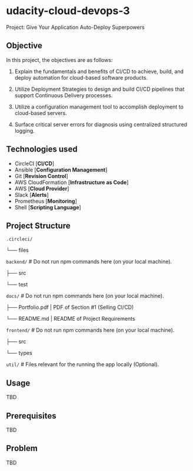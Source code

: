 # udacity-cloud-devops-3
Project: Give Your Application Auto-Deploy Superpowers

## Objective

In this project, the objectives are as follows:

1. Explain the fundamentals and benefits of CI/CD to achieve, build, and deploy automation for cloud-based software products.

2. Utilize Deployment Strategies to design and build CI/CD pipelines that support Continuous Delivery processes.

3. Utilize a configuration management tool to accomplish deployment to cloud-based servers.

4. Surface critical server errors for diagnosis using centralized structured logging.

## Technologies used

* CircleCI [__CI/CD__]
* Ansible [__Configuration Management__]
* Git [__Revision Control__]
* AWS CloudFormation [__Infrastructure as Code__]
* AWS [__Cloud Provider__]
* Slack [__Alerts__]
* Prometheus [__Monitoring__]
* Shell [__Scripting Language__]

## Project Structure

`.circleci/`

   └── files

`backend/`  # Do not run npm commands here (on your local machine).

   ├── src

   └── test

`docs/`  # Do not run npm commands here (on your local machine). 

   ├── Portfolio.pdf    | PDF of  Section #1 (Selling CI/CD)

   └── README.md        | README of Project Requirements

`frontend/` # Do not run npm commands here (on your local machine). 

   ├── src

   └── types

`util/`     # Files relevant for the running the app locally (Optional).

## Usage

TBD

## Prerequisites

TBD

## Problem

TBD